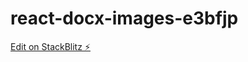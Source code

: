 # react-docx-images-e3bfjp

[Edit on StackBlitz ⚡️](https://stackblitz.com/edit/react-docx-images-e3bfjp)